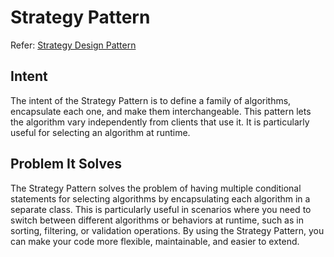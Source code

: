 # Strategy Pattern

Refer: [Strategy Design Pattern](https://refactoring.guru/design-patterns/strategy)

## Intent
The intent of the Strategy Pattern is to define a family of algorithms, encapsulate each one, and make them interchangeable. This pattern lets the algorithm vary independently from clients that use it. It is particularly useful for selecting an algorithm at runtime.

## Problem It Solves
The Strategy Pattern solves the problem of having multiple conditional statements for selecting algorithms by encapsulating each algorithm in a separate class. This is particularly useful in scenarios where you need to switch between different algorithms or behaviors at runtime, such as in sorting, filtering, or validation operations. By using the Strategy Pattern, you can make your code more flexible, maintainable, and easier to extend.